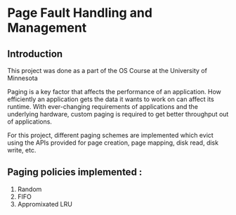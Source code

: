 # Page Fault Handling and Management 

## Introduction
This project was done as a part of the OS Course at the University of Minnesota

Paging is a key factor that affects the performance of an application. How efficiently an application gets the data it wants to work on can affect its runtime. With ever-changing requirements of applications and the underlying hardware, custom paging is required to get better throughput out of applications. 

For this project, different paging schemes are implemented which evict using the APIs provided for page creation, page mapping, disk read, disk write, etc. 

## Paging policies implemented :
  1. Random
  2. FIFO
  3. Appromixated LRU
